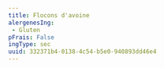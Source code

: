 ```yaml
---
title: Flocons d'avoine
alergenesIng:
 - Gluten
pFrais: False
ingType: sec
uuid: 332371b4-0138-4c54-b5e0-940893dd46e4
---
```

